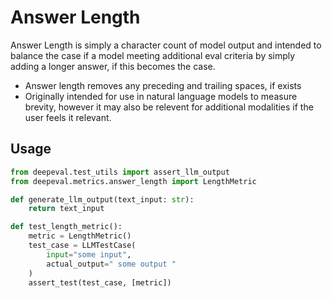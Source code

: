 # Answer Length

Answer Length is simply a character count of model output and intended to balance the case if a model meeting additional eval criteria by simply adding a longer answer, if this becomes the case.

- Answer length removes any preceding and trailing spaces, if exists
- Originally intended for use in natural language models to measure brevity, however it may also be relevent for additional modalities if the user feels it relevant.

## Usage

```python
from deepeval.test_utils import assert_llm_output
from deepeval.metrics.answer_length import LengthMetric

def generate_llm_output(text_input: str):
    return text_input

def test_length_metric():
    metric = LengthMetric()
    test_case = LLMTestCase(
        input="some input",
        actual_output=" some output "
    )
    assert_test(test_case, [metric])
```
